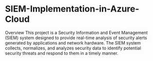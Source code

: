 # SIEM-Implementation-in-Azure-Cloud

Overview
This project is a Security Information and Event Management (SIEM) system designed to provide real-time analysis of security alerts generated by applications and network hardware. The SIEM system collects, normalizes, and analyzes security data to identify potential security threats and respond to them in a timely manner.

